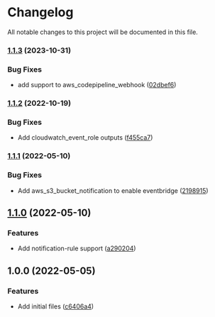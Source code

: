 # Changelog

All notable changes to this project will be documented in this file.

### [1.1.3](https://github.com/ganexcloud/terraform-aws-codepipeline/compare/v1.1.2...v1.1.3) (2023-10-31)


### Bug Fixes

* add support to aws_codepipeline_webhook ([02dbef6](https://github.com/ganexcloud/terraform-aws-codepipeline/commit/02dbef6c143731167eff7ba036f2cf03c630ebd7))

### [1.1.2](https://github.com/ganexcloud/terraform-aws-codepipeline/compare/v1.1.1...v1.1.2) (2022-10-19)


### Bug Fixes

* Add cloudwatch_event_role outputs ([f455ca7](https://github.com/ganexcloud/terraform-aws-codepipeline/commit/f455ca766c4905b5f6298390100fc547f4d962bb))

### [1.1.1](https://github.com/ganexcloud/terraform-aws-codepipeline/compare/v1.1.0...v1.1.1) (2022-05-10)


### Bug Fixes

* Add aws_s3_bucket_notification to enable eventbridge ([2198915](https://github.com/ganexcloud/terraform-aws-codepipeline/commit/2198915a6c9c43e886e1b9679c4546ae0dee78e7))

## [1.1.0](https://github.com/ganexcloud/terraform-aws-codepipeline/compare/v1.0.0...v1.1.0) (2022-05-10)


### Features

* Add notification-rule support ([a290204](https://github.com/ganexcloud/terraform-aws-codepipeline/commit/a290204bbe4652e3cadd215fd9e03d79eda83242))

## 1.0.0 (2022-05-05)


### Features

* Add initial files ([c6406a4](https://github.com/ganexcloud/terraform-aws-codepipeline/commit/c6406a426fbdf6f39a3417c4e092f0240e608599))
